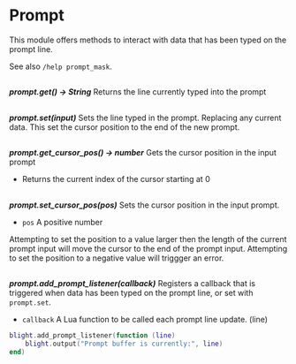 # Prompt

This module offers methods to interact with data that has
been typed on the prompt line.

See also `/help prompt_mask`.

##

***prompt.get() -> String***
Returns the line currently typed into the prompt

##

***prompt.set(input)***
Sets the line typed in the prompt. Replacing any current data.
This set the cursor position to the end of the new prompt.

##

***prompt.get_cursor_pos() -> number***
Gets the cursor position in the input prompt

- Returns the current index of the cursor starting at 0

##

***prompt.set_cursor_pos(pos)***
Sets the cursor position in the input prompt.

- `pos` A positive number

Attempting to set the position to a value larger then the length of the current
prompt input will move the cursor to the end of the prompt input.
Attempting to set the position to a negative value will triggger an error.

##

***prompt.add_prompt_listener(callback)***
Registers a callback that is triggered when data has been typed on the prompt
line, or set with `prompt.set`.

- `callback`   A Lua function to be called each prompt line update. (line)

```lua
blight.add_prompt_listener(function (line)
    blight.output("Prompt buffer is currently:", line)
end)
```

